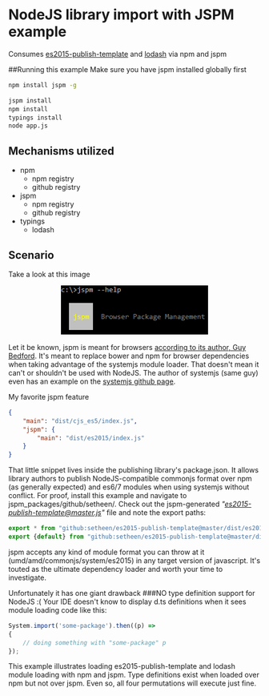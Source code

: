 # NodeJS library import with JSPM example
Consumes [es2015-publish-template](https://github.com/setheen/es2015-publish-template) and [lodash](https://github.com/lodash/lodash) via npm and jspm

##Running this example
Make sure you have jspm installed globally first
```sh
npm install jspm -g
```
```sh
jspm install
npm install
typings install
node app.js
```

## Mechanisms utilized
- npm
    - npm registry
    - github registry
- jspm
    - npm registry
    - github registry
- typings
    - lodash
    
## Scenario
Take a look at this image

<p align="center">
    <img src="resources/jspm.png"/>
</p>

Let it be known, jspm is meant for browsers [according to its author, Guy Bedford](https://github.com/jspm/npm/issues/36#issuecomment-143196574). 
It's meant to replace bower and npm for browser dependencies when taking advantage of the systemjs module loader.
That doesn't mean it can't or shouldn't be used with NodeJS.  The author of systemjs (same guy) even has an example on
the [systemjs github page](https://github.com/systemjs/systemjs).  

My favorite jspm feature
```json
{
    "main": "dist/cjs_es5/index.js",
    "jspm": {
        "main": "dist/es2015/index.js"
    }
}
```
That little snippet lives inside the publishing library's package.json.  It allows library authors to publish NodeJS-compatible commonjs format
over npm (as generally expected) and es6/7 modules when using systemjs without conflict.
For proof, install this example and navigate to jspm\_packages/github/setheen/. Check out the jspm-generated _"es2015-publish-template@master.js"_ file
and note the export paths:
```javascript
export * from "github:setheen/es2015-publish-template@master/dist/es2015/index.js";
export {default} from "github:setheen/es2015-publish-template@master/dist/es2015/index.js";
```
jspm accepts any kind of module format you can throw at it (umd/amd/commonjs/system/es2015) in any target version of javascript. It's touted as 
the ultimate dependency loader and worth your time to investigate.  

Unfortunately it has one giant drawback
###NO type definition support for NodeJS :(
Your IDE doesn't know to display d.ts definitions when it sees module loading code like this:
```javascript
System.import('some-package').then((p) => 
{
    // doing something with "some-package" p
});
```
This example illustrates loading es2015-publish-template and lodash module loading with npm and jspm.  Type definitions exist when loaded over
npm but not over jspm.  Even so, all four permutations will execute just fine.
